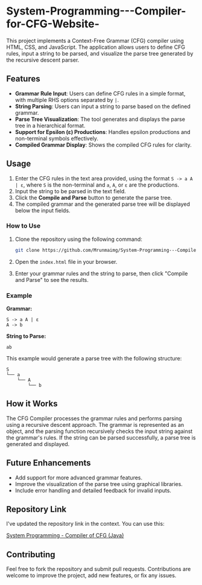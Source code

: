 # System-Programming---Compiler-for-CFG-Website-



This project implements a Context-Free Grammar (CFG) compiler using HTML, CSS, and JavaScript. The application allows users to define CFG rules, input a string to be parsed, and visualize the parse tree generated by the recursive descent parser.

## Features

- **Grammar Rule Input**: Users can define CFG rules in a simple format, with multiple RHS options separated by `|`.
- **String Parsing**: Users can input a string to parse based on the defined grammar.
- **Parse Tree Visualization**: The tool generates and displays the parse tree in a hierarchical format.
- **Support for Epsilon (ε) Productions**: Handles epsilon productions and non-terminal symbols effectively.
- **Compiled Grammar Display**: Shows the compiled CFG rules for clarity.

## Usage

1. Enter the CFG rules in the text area provided, using the format `S -> a A | ε`, where `S` is the non-terminal and `a`, `A`, or `ε` are the productions.
2. Input the string to be parsed in the text field.
3. Click the **Compile and Parse** button to generate the parse tree.
4. The compiled grammar and the generated parse tree will be displayed below the input fields.



### How to Use

1. Clone the repository using the following command:

    ```bash
    git clone https://github.com/Mrunmaimg/System-Programming---Compiler-for-CFG-Website-.git
    ```

2. Open the `index.html` file in your browser.
3. Enter your grammar rules and the string to parse, then click "Compile and Parse" to see the results.



### Example

**Grammar:**
```
S -> a A | ε
A -> b
```

**String to Parse:**
```
ab
```

This example would generate a parse tree with the following structure:
```
S
└── a
    └── A
        └── b
```

## How it Works

The CFG Compiler processes the grammar rules and performs parsing using a recursive descent approach. The grammar is represented as an object, and the parsing function recursively checks the input string against the grammar's rules. If the string can be parsed successfully, a parse tree is generated and displayed.

## Future Enhancements

- Add support for more advanced grammar features.
- Improve the visualization of the parse tree using graphical libraries.
- Include error handling and detailed feedback for invalid inputs.

## Repository Link

I've updated the repository link in the context. You can use this:


[System Programming - Compiler of CFG (Java)](https://github.com/Mrunmaimg/System-Programming---Compiler-of-CFG-Java-)




## Contributing

Feel free to fork the repository and submit pull requests. Contributions are welcome to improve the project, add new features, or fix any issues.

